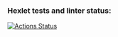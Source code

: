 ### Hexlet tests and linter status:
[![Actions Status](https://github.com/ivanprotsko/fullstack-javascript-project-46/workflows/hexlet-check/badge.svg)](https://github.com/ivanprotsko/fullstack-javascript-project-46/actions)